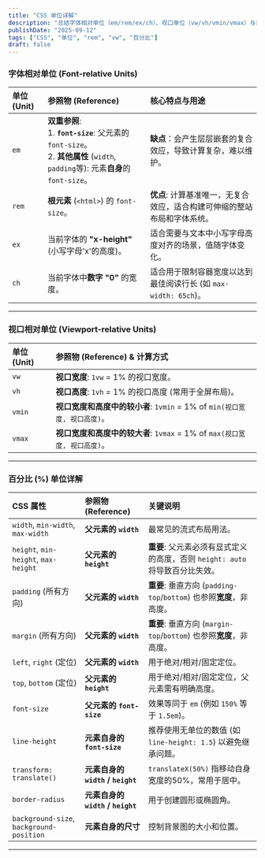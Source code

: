 ```yaml
---
title: "CSS 单位详解"
description: "总结字体相对单位（em/rem/ex/ch）、视口单位（vw/vh/vmin/vmax）与百分比在不同属性下的参照物及注意事项，助力可伸缩与响应式设计。"
publishDate: "2025-09-12"
tags: ["CSS", "单位", "rem", "vw", "百分比"]
draft: false
---
```


### **字体相对单位 (Font-relative Units)**

| 单位 (Unit) | 参照物 (Reference) | 核心特点与用途 |
| :--- | :--- | :--- |
| `em` | **双重参照**: <br> 1. **`font-size`**: 父元素的 `font-size`。 <br> 2. **其他属性** (`width`, `padding`等): 元素**自身**的 `font-size`。 | **缺点**：会产生层层嵌套的复合效应，导致计算复杂，难以维护。 |
| `rem` | **根元素** (`<html>`) 的 `font-size`。 | **优点**: 计算基准唯一，无复合效应，适合构建可伸缩的整站布局和字体系统。 |
| `ex` | 当前字体的 **"x-height"** (小写字母'x'的高度)。 | 适合需要与文本中小写字母高度对齐的场景，值随字体变化。 |
| `ch` | 当前字体中**数字 "0"** 的宽度。 | 适合用于限制容器宽度以达到最佳阅读行长 (如 `max-width: 65ch`)。 |

***

### **视口相对单位 (Viewport-relative Units)**

| 单位 (Unit) | 参照物 (Reference) & 计算方式 |
| :--- | :--- |
| `vw` | **视口宽度**: `1vw` = 1% 的视口宽度。 |
| `vh` | **视口高度**: `1vh` = 1% 的视口高度 (常用于全屏布局)。 |
| `vmin` | **视口宽度和高度中的较小者**: `1vmin` = 1% of `min(视口宽度, 视口高度)`。 |
| `vmax` | **视口宽度和高度中的较大者**: `1vmax` = 1% of `max(视口宽度, 视口高度)`。 |

***

### **百分比 (%) 单位详解**

| CSS 属性 | 参照物 (Reference) | 关键说明 |
| :--- | :--- | :--- |
| `width`, `min-width`, `max-width` | **父元素的 `width`** | 最常见的流式布局用法。 |
| `height`, `min-height`, `max-height` | **父元素的 `height`** | **重要**: 父元素必须有显式定义的高度，否则 `height: auto` 将导致百分比失效。 |
| `padding` (所有方向) | **父元素的 `width`** | **重要**: 垂直方向 (`padding-top`/`bottom`) 也参照**宽度**，非高度。 |
| `margin` (所有方向) | **父元素的 `width`** | **重要**: 垂直方向 (`margin-top`/`bottom`) 也参照**宽度**，非高度。 |
| `left`, `right` (定位) | **父元素的 `width`** | 用于绝对/相对/固定定位。 |
| `top`, `bottom` (定位) | **父元素的 `height`** | 用于绝对/相对/固定定位，父元素需有明确高度。 |
| `font-size` | **父元素的 `font-size`** | 效果等同于 `em` (例如 `150%` 等于 `1.5em`)。 |
| `line-height` | **元素自身的 `font-size`** | 推荐使用无单位的数值 (如 `line-height: 1.5`) 以避免继承问题。 |
| `transform: translate()` | **元素自身的 `width` / `height`** | `translateX(50%)` 指移动自身宽度的50%，常用于居中。 |
| `border-radius` | **元素自身的 `width` / `height`** | 用于创建圆形或椭圆角。 |
| `background-size`, `background-position`| **元素自身的尺寸** | 控制背景图的大小和位置。 |
---
